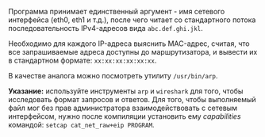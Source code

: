Программа принимает единственный аргумент - имя сетевого интерфейса (eth0, eth1 и т.д.), после чего читает со стандартного потока последовательность IPv4-адресов вида ```abc.def.ghi.jkl```.

Необходимо для каждого IP-адреса выяснить MAC-адрес, считая, что все запрашиваемые адреса доступны до маршрутизатора, и вывести их в стандартном формате: ```xx:xx:xx:xx:xx:xx```.

В качестве аналога можно посмотреть утилиту ```/usr/bin/arp```.

__Указание:__ используйте инструменты ```arp``` и ```wireshark``` для того, чтобы исследовать формат запросов и ответов. Для того, чтобы выполняемый файл мог без прав администратора взаимодействовать с сетевым интерфейсом, нужно после компиляции установить ему _capabilities_ командой: ```setcap cat_net_raw+eip PROGRAM```.
